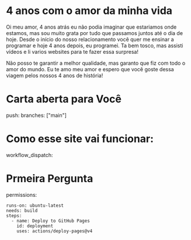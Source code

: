 # 4 anos com o amor da minha vida
Oi meu amor, 4 anos atrás eu não podia imaginar que estariamos onde estamos, mas sou muito grata por tudo que passamos juntos até o dia de hoje. Desde o início do nosso relacionamento você quer me ensinar a programar e hoje 4 anos depois, eu programei. Ta bem tosco, mas assisti vídeos e li varios websites para te fazer essa surpresa!

Não posso te garantir a melhor qualidade, mas garanto que fiz com todo o amor do mundo. Eu te amo meu amor e espero que você goste dessa viagem pelos nossos 4 anos de história!

# Carta aberta para Você 
  push:
    branches: ["main"]

# Como esse site vai funcionar:
  workflow_dispatch:

# Prmeira Pergunta
permissions:
  
    runs-on: ubuntu-latest
    needs: build
    steps:
      - name: Deploy to GitHub Pages
        id: deployment
        uses: actions/deploy-pages@v4
